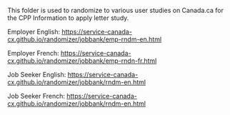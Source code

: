 This folder is used to randomize to various user studies on Canada.ca for the CPP Information to apply letter study.

Employer English: https://service-canada-cx.github.io/randomizer/jobbank/emp-rndm-en.html

Employer French: https://service-canada-cx.github.io/randomizer/jobbank/emp-rndn-fr.html

Job Seeker English: https://service-canada-cx.github.io/randomizer/jobbank/rndm-en.html

Job Seeker French: https://service-canada-cx.github.io/randomizer/jobbank/rndm-en.html
